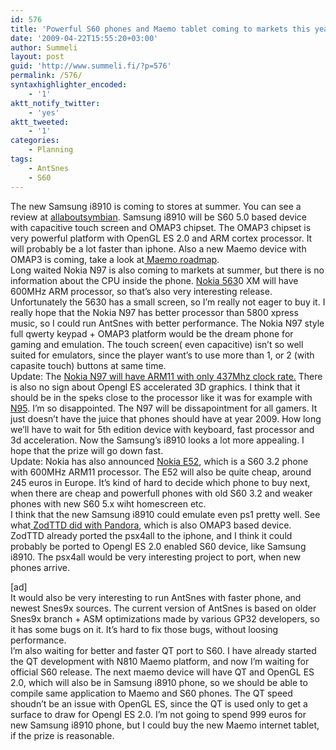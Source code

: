 ```yaml
---
id: 576
title: 'Powerful S60 phones and Maemo tablet coming to markets this year'
date: '2009-04-22T15:55:20+03:00'
author: Summeli
layout: post
guid: 'http://www.summeli.fi/?p=576'
permalink: /576/
syntaxhighlighter_encoded:
    - '1'
aktt_notify_twitter:
    - 'yes'
aktt_tweeted:
    - '1'
categories:
    - Planning
tags:
    - AntSnes
    - S60
---
```


The new Samsung i8910 is coming to stores at summer. You can see a review at [allaboutsymbian](http://www.allaboutsymbian.com/reviews/item/Samsung_Omnia_HD_Review_I8910.php). Samsung i8910 will be S60 5.0 based device with capacitive touch screen and OMAP3 chipset. The OMAP3 chipset is very powerful platform with OpenGL ES 2.0 and ARM cortex processor. It will probably be a lot faster than iphone. Also a new Maemo device with OMAP3 is coming, take a look at[ Maemo roadmap](http://wiki.maemo.org/Task:Maemo_roadmap/Fremantle).  
Long waited Nokia N97 is also coming to markets at summer, but there is no information about the CPU inside the phone. [Nokia 563](http://nokiaexperts.com/nokia-announces-5630-xm-600mhz-processor/)0 XM will have 600MHz ARM processor, so that’s also very interesting release. Unfortunately the 5630 has a small screen, so I’m really not eager to buy it. I really hope that the Nokia N97 has better processor than 5800 xpress music, so I could run AntSnes with better performance. The Nokia N97 style full qwerty keypad + OMAP3 platform would be the dream phone for gaming and emulation. The touch screen( even capacitive) isn’t so well suited for emulators, since the player want’s to use more than 1, or 2 (with capasite touch) buttons at same time.  
Update: The [Nokia N97 will have ARM11 with only 437Mhz clock rate.](http://www.forum.nokia.com/devices/N97) There is also no sign about Opengl ES accelerated 3D graphics. I think that it should be in the speks close to the processor like it was for example with [N95](http://www.forum.nokia.com/devices/N95). I’m so disappointed. The N97 will be dissapointment for all gamers. It just doesn’t have the juice that phones should have at year 2009. How long we’ll have to wait for 5th edition device with keyboard, fast processor and 3d acceleration. Now the Samsung’s i8910 looks a lot more appealing. I hope that the prize will go down fast.  
Update: Nokia has also announced [Nokia E52](http://www.forum.nokia.com/devices/E52), which is a S60 3.2 phone with 600MHz ARM11 processor. The E52 will also be quite cheap, around 245 euros in Europe. It’s kind of hard to decide which phone to buy next, when there are cheap and powerfull phones with old S60 3.2 and weaker phones with new S60 5.x wiht homescreen etc.  
I think that the new Samsung i8910 could emulate even ps1 pretty well. See what[ ZodTTD did with Pandora](http://www.youtube.com/watch?v=9RhWnyVSL58&feature=channel_page), which is also OMAP3 based device. ZodTTD already ported the psx4all to the iphone, and I think it could probably be ported to Opengl ES 2.0 enabled S60 device, like Samsung i8910. The psx4all would be very interesting project to port, when new phones arrive.  
  
\[ad\]  
It would also be very interesting to run AntSnes with faster phone, and newest Snes9x sources. The current version of AntSnes is based on older Snes9x branch + ASM optimizations made by various GP32 developers, so it has some bugs on it. It’s hard to fix those bugs, without loosing performance.  
I’m also waiting for better and faster QT port to S60. I have already started the QT development with N810 Maemo platform, and now I’m waiting for official S60 release. The next maemo device will have QT and OpenGL ES 2.0, which will also be in Samsung i8910 phone, so we should be able to compile same application to Maemo and S60 phones. The QT speed shoudn’t be an issue with OpenGL ES, since the QT is used only to get a surface to draw for Opengl ES 2.0. I’m not going to spend 999 euros for new Samsung i8910 phone, but I could buy the new Maemo internet tablet, if the prize is reasonable.